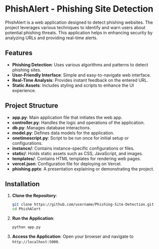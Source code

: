 # PhishAlert - Phishing Site Detection

PhishAlert is a web application designed to detect phishing websites. The project leverages various techniques to identify and warn users about potential phishing threats. This application helps in enhancing security by analyzing URLs and providing real-time alerts.

## Features

- **Phishing Detection**: Uses various algorithms and patterns to detect phishing sites.
- **User-Friendly Interface**: Simple and easy-to-navigate web interface.
- **Real-Time Analysis**: Provides instant feedback on the entered URL.
- **Static Assets**: Includes styling and scripts to enhance the UI experience.

## Project Structure

- **app.py**: Main application file that initiates the web app.
- **controller.py**: Handles the logic and operations of the application.
- **db.py**: Manages database interactions.
- **model.py**: Defines data models for the application.
- **onetimescript.py**: Script to be run once for initial setup or configurations.
- **instance/**: Contains instance-specific configurations or files.
- **static/**: Holds static assets such as CSS, JavaScript, and images.
- **templates/**: Contains HTML templates for rendering web pages.
- **vercel.json**: Configuration file for deploying on Vercel.
- **phishing.pptx**: A presentation explaining or demonstrating the project.

## Installation

1. **Clone the Repository**:
    ```bash
    git clone https://github.com/username/Phishing-Site-Detection.git
    cd PhishAlert
    ```
    
2. **Run the Application**:
    ```bash
    python app.py
    ```

3. **Access the Application**:
    Open your browser and navigate to `http://localhost:5000`.

